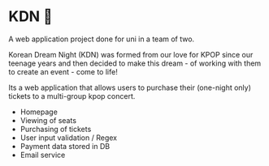 # KDN 🚀
A web application project done for uni in a team of two.

Korean Dream Night (KDN) was formed from our love for KPOP since our teenage years and then decided to make this dream - of working 
with them to create an event - come to life!

Its a web application that allows users to purchase their (one-night only) tickets to a multi-group kpop concert.

- Homepage
- Viewing of seats
- Purchasing of tickets
- User input validation / Regex
- Payment data stored in DB
- Email service
